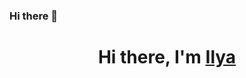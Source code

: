 ### Hi there 👋
<h1 align="center">Hi there, I'm <a href="https://daniilshat.ru/" target="_blank">Ilya</a> 

<!--
**IlyaZakharov00/IlyaZakharov00** is a ✨ _special_ ✨ repository because its `README.md` (this file) appears on your GitHub profile.

Here are some ideas to get you started:

- 🔭 I’m currently working on ...
- 🌱 I’m currently learning ...
- 👯 I’m looking to collaborate on ...
- 🤔 I’m looking for help with ...
- 💬 Ask me about ...
- 📫 How to reach me: ...
- 😄 Pronouns: ...
- ⚡ Fun fact: ...
-->
